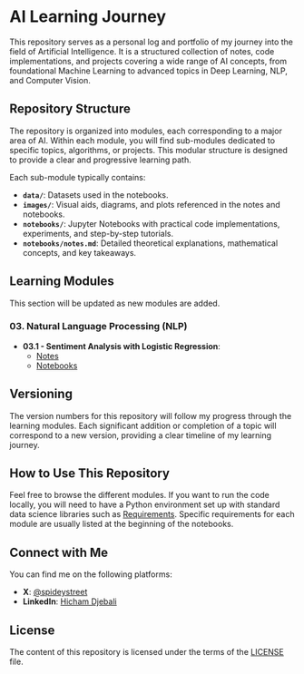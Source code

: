 # AI Learning Journey

This repository serves as a personal log and portfolio of my journey into the field of Artificial Intelligence. It is a structured collection of notes, code implementations, and projects covering a wide range of AI concepts, from foundational Machine Learning to advanced topics in Deep Learning, NLP, and Computer Vision.

## Repository Structure

The repository is organized into modules, each corresponding to a major area of AI. Within each module, you will find sub-modules dedicated to specific topics, algorithms, or projects. This modular structure is designed to provide a clear and progressive learning path.

Each sub-module typically contains:
- **`data/`**: Datasets used in the notebooks.
- **`images/`**: Visual aids, diagrams, and plots referenced in the notes and notebooks.
- **`notebooks/`**: Jupyter Notebooks with practical code implementations, experiments, and step-by-step tutorials.
- **`notebooks/notes.md`**: Detailed theoretical explanations, mathematical concepts, and key takeaways.

## Learning Modules

This section will be updated as new modules are added.

### 03. Natural Language Processing (NLP)
- **03.1 - Sentiment Analysis with Logistic Regression**: 
  - [Notes](./03-nlp/03.1-sentiment-analysis-with-logitic-regression/notes.md)
  - [Notebooks](./03-nlp/03.1-sentiment-analysis-with-logitic-regression/notebooks/)

## Versioning

The version numbers for this repository will follow my progress through the learning modules. Each significant addition or completion of a topic will correspond to a new version, providing a clear timeline of my learning journey.

## How to Use This Repository

Feel free to browse the different modules. If you want to run the code locally, you will need to have a Python environment set up with standard data science libraries such as [Requirements](./requirements.txt). Specific requirements for each module are usually listed at the beginning of the notebooks.

## Connect with Me

You can find me on the following platforms:
- **X**: [@spideystreet](https://x.com/spideystreet)
- **LinkedIn**: [Hicham Djebali](https://www.linkedin.com/in/hicham-djebali/)

## License

The content of this repository is licensed under the terms of the [LICENSE](./LICENSE) file.
